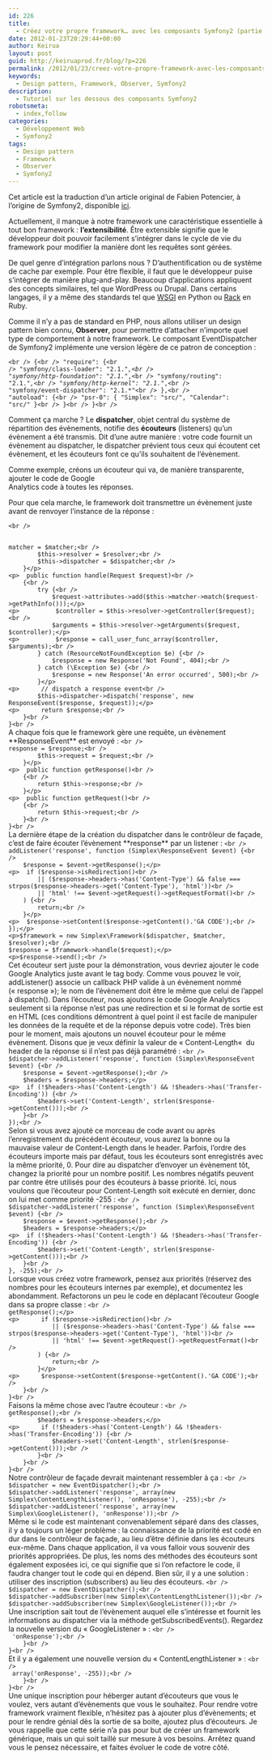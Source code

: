```yaml
---
id: 226
title:
  - Créez votre propre framework… avec les composants Symfony2 (partie 9)
date: 2012-01-23T20:29:44+00:00
author: Keirua
layout: post
guid: http://keiruaprod.fr/blog/?p=226
permalink: /2012/01/23/creez-votre-propre-framework-avec-les-composants-symfony2-partie-9/
keywords:
  - Design pattern, Framework, Observer, Symfony2
description:
  - Tutoriel sur les dessous des composants Symfony2
robotsmeta:
  - index,follow
categories:
  - Développement Web
  - Symfony2
tags:
  - Design pattern
  - Framework
  - Observer
  - Symfony2
---
```

Cet article est la traduction d’un article original de Fabien Potencier, à l’origine de Symfony2, disponible [ici](http://fabien.potencier.org/article/58/create-your-own-framework-on-top-of-the-symfony2-components-part-9).

Actuellement, il manque à notre framework une caractéristique essentielle à tout bon framework : **l&rsquo;extensibilité**. Être extensible signifie que le développeur doit pouvoir facilement s&rsquo;intégrer dans le cycle de vie du framework pour modifier la manière dont les requêtes sont gérées.

De quel genre d&rsquo;intégration parlons nous ? D’authentification ou de système de cache par exemple. Pour être flexible, il faut que le développeur puise s&rsquo;intégrer de manière plug-and-play. Beaucoup d&rsquo;applications appliquent des concepts similaires, tel que WordPress ou Drupal. Dans certains langages, il y a même des standards tel que [WSGI](http://www.python.org/dev/peps/pep-0333/#middleware-components-that-play-both-sides) en Python ou [Rack](http://rack.rubyforge.org/) en Ruby.  
<!--more-->

  
Comme il n&rsquo;y a pas de standard en PHP, nous allons utiliser un design pattern bien connu, **Observer**, pour permettre d&rsquo;attacher n&rsquo;importe quel type de comportement à notre framework. Le composant EventDispatcher de Symfony2 implémente une version légère de ce patron de conception :

<code lang="javascript">&lt;br />
{&lt;br />
	"require": {&lt;br />
		"symfony/class-loader": "2.1.*",&lt;br />
		"symfony/http-foundation": "2.1.*",&lt;br />
		"symfony/routing": "2.1.*",&lt;br />
		"symfony/http-kernel": "2.1.*",&lt;br />
		"symfony/event-dispatcher": "2.1.*"&lt;br />
	},&lt;br />
	"autoload": {&lt;br />
		"psr-0": { "Simplex": "src/", "Calendar": "src/" }&lt;br />
	}&lt;br />
}&lt;br />
</code>

Comment ça marche ? Le **dispatcher**, objet central du système de répartition des évènements, notifie des **écouteurs** (listeners) qu&rsquo;un évènement a été transmis. Dit d&rsquo;une autre manière : votre code fournit un évènement au dispatcher, le dispatcher prévient tous ceux qui écoutent cet évènement, et les écouteurs font ce qu&rsquo;ils souhaitent de l&rsquo;évènement.

Comme exemple, créons un écouteur qui va, de manière transparente, ajouter le code de Google  
Analytics code à toutes les réponses.

Pour que cela marche, le framework doit transmettre un évènement juste avant de renvoyer l&rsquo;instance de la réponse :

<code lang="php">&lt;br />
<?php

// example.com/src/Simplex/Framework.php

namespace Simplex;

use Symfony\Component\HttpFoundation\Request;
use Symfony\Component\HttpFoundation\Response;
use Symfony\Component\Routing\Matcher\UrlMatcherInterface;
use Symfony\Component\Routing\Exception\ResourceNotFoundException;
use Symfony\Component\HttpKernel\Controller\ControllerResolverInterface;
use Symfony\Component\EventDispatcher\EventDispatcher;

class Framework
{
	protected $matcher;
	protected $resolver;
	protected $dispatcher;

	public function __construct(EventDispatcher $dispatcher, UrlMatcherInterface $matcher, ControllerResolverInterface $resolver)
	{
		$this->matcher = $matcher;&lt;br />
		$this->resolver = $resolver;&lt;br />
		$this->dispatcher = $dispatcher;&lt;br />
	}&lt;/p>
&lt;p>	public function handle(Request $request)&lt;br />
	{&lt;br />
		try {&lt;br />
			$request->attributes->add($this->matcher->match($request->getPathInfo()));&lt;/p>
&lt;p>			$controller = $this->resolver->getController($request);&lt;br />
			$arguments = $this->resolver->getArguments($request, $controller);&lt;/p>
&lt;p>			$response = call_user_func_array($controller, $arguments);&lt;br />
		} catch (ResourceNotFoundException $e) {&lt;br />
			$response = new Response('Not Found', 404);&lt;br />
		} catch (\Exception $e) {&lt;br />
			$response = new Response('An error occurred', 500);&lt;br />
		}&lt;/p>
&lt;p>		// dispatch a response event&lt;br />
		$this->dispatcher->dispatch('response', new ResponseEvent($response, $request));&lt;/p>
&lt;p>		return $response;&lt;br />
	}&lt;br />
}&lt;br />
</code>

A chaque fois que le framework gère une requête, un évènement **ResponseEvent** est envoyé :

<code lang="php">&lt;br />
<?php

// example.com/src/Simplex/ResponseEvent.php

namespace Simplex;

use Symfony\Component\HttpFoundation\Request;
use Symfony\Component\HttpFoundation\Response;
use Symfony\Component\EventDispatcher\Event;

class ResponseEvent extends Event
{
	private $request;
	private $response;

	public function __construct(Response $response, Request $request)
	{
		$this->response = $response;&lt;br />
		$this->request = $request;&lt;br />
	}&lt;/p>
&lt;p>	public function getResponse()&lt;br />
	{&lt;br />
		return $this->response;&lt;br />
	}&lt;/p>
&lt;p>	public function getRequest()&lt;br />
	{&lt;br />
		return $this->request;&lt;br />
	}&lt;br />
}&lt;br />
</code>

La dernière étape de la création du dispatcher dans le contrôleur de façade, c&rsquo;est de faire écouter l&rsquo;évènement **response** par un listener :

<code lang="php">&lt;br />
<?php

// example.com/web/front.php

require_once __DIR__.'/../vendor/.composer/autoload.php';

// ...

use Symfony\Component\EventDispatcher\EventDispatcher;

$dispatcher = new EventDispatcher();
$dispatcher->addListener('response', function (Simplex\ResponseEvent $event) {&lt;br />
	$response = $event->getResponse();&lt;/p>
&lt;p>	if ($response->isRedirection()&lt;br />
		|| ($response->headers->has('Content-Type') && false === strpos($response->headers->get('Content-Type'), 'html'))&lt;br />
		|| 'html' !== $event->getRequest()->getRequestFormat()&lt;br />
	) {&lt;br />
		return;&lt;br />
	}&lt;/p>
&lt;p>	$response->setContent($response->getContent().'GA CODE');&lt;br />
});&lt;/p>
&lt;p>$framework = new Simplex\Framework($dispatcher, $matcher, $resolver);&lt;br />
$response = $framework->handle($request);&lt;/p>
&lt;p>$response->send();&lt;br />
</code>

Cet écouteur sert juste pour la démonstration, vous devriez ajouter le code Google Analytics juste avant le tag body.

Comme vous pouvez le voir, addListener() associe un callback PHP valide à un évènement nommé (« response »); le nom de l&rsquo;évènement doit être le même que celui de l&rsquo;appel à dispatch().

Dans l&rsquo;écouteur, nous ajoutons le code Google Analytics seulement si la réponse n&rsquo;est pas une redirection et si le format de sortie est en HTML (ces conditions démontrent à quel point il est facile de manipuler les données de la requête et de la réponse depuis votre code).

Très bien pour le moment, mais ajoutons un nouvel écouteur pour le même évènement. Disons que je veux définir la valeur de « Content-Length«  du header de la réponse si il n&rsquo;est pas déjà paramétré :

<code lang="php">&lt;br />
$dispatcher->addListener('response', function (Simplex\ResponseEvent $event) {&lt;br />
	$response = $event->getResponse();&lt;br />
	$headers = $response->headers;&lt;/p>
&lt;p>	if (!$headers->has('Content-Length') && !$headers->has('Transfer-Encoding')) {&lt;br />
		$headers->set('Content-Length', strlen($response->getContent()));&lt;br />
	}&lt;br />
});&lt;br />
</code>

Selon si vous avez ajouté ce morceau de code avant ou après l&rsquo;enregistrement du précédent écouteur, vous aurez la bonne ou la mauvaise valeur de Content-Length dans le header. Parfois, l&rsquo;ordre des écouteurs importe mais par défaut, tous les écouteurs sont enregistrés avec la même priorité, 0. Pour dire au dispatcher d&rsquo;envoyer un évènement tôt, changez la priorité pour un nombre positif. Les nombres négatifs peuvent par contre être utilisés pour des écouteurs à basse priorité. Ici, nous voulons que l&rsquo;écouteur pour Content-Length soit exécuté en dernier, donc on lui met comme priorité -255 :

<code lang="php">&lt;br />
$dispatcher->addListener('response', function (Simplex\ResponseEvent $event) {&lt;br />
	$response = $event->getResponse();&lt;br />
	$headers = $response->headers;&lt;/p>
&lt;p>	if (!$headers->has('Content-Length') && !$headers->has('Transfer-Encoding')) {&lt;br />
		$headers->set('Content-Length', strlen($response->getContent()));&lt;br />
	}&lt;br />
}, -255);&lt;br />
</code>

Lorsque vous créez votre framework, pensez aux priorités (réservez des nombres pour les écouteurs internes par exemple), et documentez les abondamment.

Refactorons un peu le code en déplacant l&rsquo;écouteur Google dans sa propre classe :

<code lang="php">&lt;br />
<?php

// example.com/src/Simplex/GoogleListener.php

namespace Simplex;

class GoogleListener
{
	public function onResponse(ResponseEvent $event)
	{
		$response = $event->getResponse();&lt;/p>
&lt;p>		if ($response->isRedirection()&lt;br />
			|| ($response->headers->has('Content-Type') && false === strpos($response->headers->get('Content-Type'), 'html'))&lt;br />
			|| 'html' !== $event->getRequest()->getRequestFormat()&lt;br />
		) {&lt;br />
			return;&lt;br />
		}&lt;/p>
&lt;p>		$response->setContent($response->getContent().'GA CODE');&lt;br />
	}&lt;br />
}&lt;br />
</code>

Faisons la même chose avec l&rsquo;autre écouteur :

<code lang="php">&lt;br />
<?php

// example.com/src/Simplex/ContentLengthListener.php

namespace Simplex;

class ContentLengthListener
{
	public function onResponse(ResponseEvent $event)
	{
		$response = $event->getResponse();&lt;br />
		$headers = $response->headers;&lt;/p>
&lt;p>		if (!$headers->has('Content-Length') && !$headers->has('Transfer-Encoding')) {&lt;br />
			$headers->set('Content-Length', strlen($response->getContent()));&lt;br />
		}&lt;br />
	}&lt;br />
}&lt;br />
</code>

Notre contrôleur de façade devrait maintenant ressembler à ça :

<code lang="php">&lt;br />
$dispatcher = new EventDispatcher();&lt;br />
$dispatcher->addListener('response', array(new Simplex\ContentLengthListener(), 'onResponse'), -255);&lt;br />
$dispatcher->addListener('response', array(new Simplex\GoogleListener(), 'onResponse'));&lt;br />
</code>

Même si le code est maintenant convenablement séparé dans des classes, il y a toujours un léger problème : la connaissance de la priorité est codé en dur dans le contrôleur de façade, au lieu d&rsquo;être définie dans les écouteurs eux-même. Dans chaque application, il va vous falloir vous souvenir des priorités appropriées. De plus, les noms des méthodes des écouteurs sont également exposées ici, ce qui signifie que si l&rsquo;on refactore le code, il faudra changer tout le code qui en dépend. Bien sûr, il y a une solution : utiliser des inscription (subscribers) au lieu des écouteurs.

<code lang="php">&lt;br />
$dispatcher = new EventDispatcher();&lt;br />
$dispatcher->addSubscriber(new Simplex\ContentLengthListener());&lt;br />
$dispatcher->addSubscriber(new Simplex\GoogleListener());&lt;br />
</code>

Une inscription sait tout de l&rsquo;évènement auquel elle s&rsquo;intéresse et fournit les informations au dispatcher via la méthode getSubscribedEvents(). Regardez la nouvelle version du « GoogleListener » :

<code lang="php">&lt;br />
<?php

// example.com/src/Simplex/GoogleListener.php

namespace Simplex;

use Symfony\Component\EventDispatcher\EventSubscriberInterface;

class GoogleListener implements EventSubscriberInterface
{
	// ...

	public static function getSubscribedEvents()
	{
		return array('response' => 'onResponse');&lt;br />
	}&lt;br />
}&lt;br />
</code>

Et il y a également une nouvelle version du « ContentLengthListener » :  
<code lang="php">&lt;br />
<?php

// example.com/src/Simplex/ContentLengthListener.php

namespace Simplex;

use Symfony\Component\EventDispatcher\EventSubscriberInterface;

class ContentLengthListener implements EventSubscriberInterface
{
	// ...

	public static function getSubscribedEvents()
	{
		return array('response' => array('onResponse', -255));&lt;br />
	}&lt;br />
}&lt;br />
</code>

Une unique inscription pour héberger autant d&rsquo;écouteurs que vous le voulez, vers autant d&rsquo;évènements que vous le souhaitez.

Pour rendre votre framework vraiment flexible, n&rsquo;hésitez pas à ajouter plus d&rsquo;évènements; et pour le rendre génial dès la sortie de sa boite, ajoutez plus d&rsquo;écouteurs. Je vous rappelle que cette série n&rsquo;a pas pour but de créer un framework générique, mais un qui soit taillé sur mesure à vos besoins. Arrêtez quand vous le pensez nécessaire, et faites évoluer le code de votre côté.